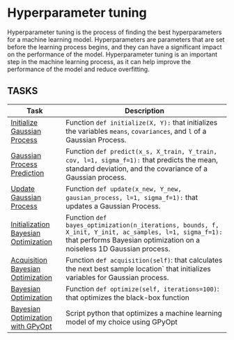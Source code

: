 # Hyperparameter tuning

Hyperparameter tuning is the process of finding the best hyperparameters for a machine learning model. Hyperparameters are parameters that are set before the learning process begins, and they can have a significant impact on the performance of the model. Hyperparameter tuning is an important step in the machine learning process, as it can help improve the performance of the model and reduce overfitting.

## TASKS

| Task                                                     | Description                                                                                                                                                                     |
|----------------------------------------------------------|---------------------------------------------------------------------------------------------------------------------------------------------------------------------------------|
| [Initialize Gaussian Process](./0-gp.py)                 | Function `def initialize(X, Y):` that initializes the variables `means`, `covariances`, and `l` of a Gaussian Process.                                                          |
| [Gaussian Process Prediction](./1-gp.py)                 | Function `def predict(x_s, X_train, Y_train, cov, l=1, sigma_f=1):` that predicts the mean, standard deviation, and the covariance of a Gaussian process.                       |
| [Update Gaussian Process](./2-gp.py)                     | Function `def update(x_new, Y_new, gausian_process, l=1, sigma_f=1):` that updates a Gaussian Process.                                                                          |
| [Initialization Bayesian Optimization](./3-bayes_opt.py) | Function `def bayes_optimization(n_iterations, bounds, f, X_init, Y_init, ac_samples, l=1, sigma_f=1):` that performs Bayesian optimization on a noiseless 1D Gaussian process. |
| [Acquisition Bayesian Optimization](./4-bayes_opt.py)    | Function `def acquisition(self)`: that calculates the next best sample location` that initializes variables for Gaussian process.                                               |
| [Bayesian Optimization](./5-bayes_opt.py)                | Function `def optimize(self, iterations=100)`: that optimizes the black-box function                                                                                            |
| [Bayesian Optimization with GPyOpt](./6-bayes_opt.py)    | Script python that optimizes a machine learning model of my choice using GPyOpt                                                                                                 |